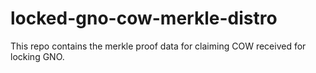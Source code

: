 # locked-gno-cow-merkle-distro

This repo contains the merkle proof data for claiming COW received for locking GNO.
